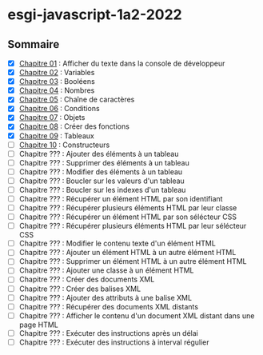 # esgi-javascript-1a2-2022

## Sommaire

- [X] [Chapitre 01](./chapitre-01) : Afficher du texte dans la console de développeur
- [X] [Chapitre 02](./chapitre-02) : Variables
- [X] [Chapitre 03](./chapitre-03) : Booléens
- [X] [Chapitre 04](./chapitre-04) : Nombres
- [X] [Chapitre 05](./chapitre-05) : Chaîne de caractères
- [X] [Chapitre 06](./chapitre-06) : Conditions
- [X] [Chapitre 07](./chapitre-07) : Objets
- [X] [Chapitre 08](./chapitre-08) : Créer des fonctions
- [X] [Chapitre 09](./chapitre-09) : Tableaux
- [ ] [Chapitre 10](./chapitre-10) : Constructeurs
- [ ] Chapitre ??? : Ajouter des éléments à un tableau
- [ ] Chapitre ??? : Supprimer des éléments à un tableau
- [ ] Chapitre ??? : Modifier des éléments à un tableau
- [ ] Chapitre ??? : Boucler sur les valeurs d'un tableau
- [ ] Chapitre ??? : Boucler sur les indexes d'un tableau
- [ ] Chapitre ??? : Récupérer un élément HTML par son identifiant
- [ ] Chapitre ??? : Récupérer plusieurs éléments HTML par leur classe
- [ ] Chapitre ??? : Récupérer un élément HTML par son sélécteur CSS
- [ ] Chapitre ??? : Récupérer plusieurs éléments HTML par leur sélécteur CSS
- [ ] Chapitre ??? : Modifier le contenu texte d'un élément HTML
- [ ] Chapitre ??? : Ajouter un élément HTML à un autre élément HTML
- [ ] Chapitre ??? : Supprimer un élément HTML à un autre élément HTML
- [ ] Chapitre ??? : Ajouter une classe à un élément HTML
- [ ] Chapitre ??? : Créer des documents XML
- [ ] Chapitre ??? : Créer des balises XML
- [ ] Chapitre ??? : Ajouter des attributs à une balise XML
- [ ] Chapitre ??? : Récupérer des documents XML distants
- [ ] Chapitre ??? : Afficher le contenu d'un document XML distant dans une page HTML
- [ ] Chapitre ??? : Exécuter des instructions après un délai
- [ ] Chapitre ??? : Exécuter des instructions à interval régulier
